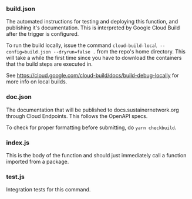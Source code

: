 ### build.json

The automated instructions for testing and deploying this function, and publishing it's documentation. This is interpreted by Google Cloud Build after the trigger is configured.

To run the build locally, issue the command `cloud-build-local --config=build.json --dryrun=false .` from the repo's home directory. This will take a while the first time since you have to download the containers that the build steps are executed in.

See https://cloud.google.com/cloud-build/docs/build-debug-locally for more info on local builds.

### doc.json

The documentation that will be published to docs.sustainernetwork.org through Cloud Endpoints. This follows the OpenAPI specs.

To check for proper formatting before submitting, do `yarn checkbuild`.

### index.js

This is the body of the function and should just immediately call a function imported from a package.

### test.js

Integration tests for this command.
